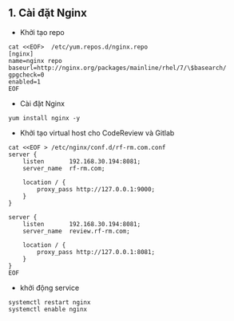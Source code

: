 


## 1. Cài đặt Nginx 

- Khởi tạo repo 
```
cat <<EOF>  /etc/yum.repos.d/nginx.repo
[nginx]
name=nginx repo
baseurl=http://nginx.org/packages/mainline/rhel/7/\$basearch/
gpgcheck=0
enabled=1
EOF
```

- Cài đặt Nginx 
```
yum install nginx -y 
```

- Khởi tạo virtual host cho CodeReview  và Gitlab 
```
cat <<EOF > /etc/nginx/conf.d/rf-rm.com.conf
server {
    listen       192.168.30.194:8081;
    server_name  rf-rm.com;

    location / {
        proxy_pass http://127.0.0.1:9000;
    }
}

server {
    listen       192.168.30.194:8081;
    server_name  review.rf-rm.com;

    location / {
        proxy_pass http://127.0.0.1:8081;
    }
}
EOF
```

- khởi động service 
```
systemctl restart nginx 
systemctl enable nginx 
```